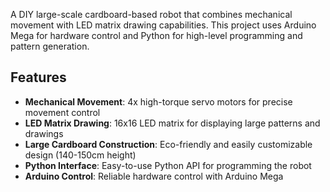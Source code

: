 A DIY large-scale cardboard-based robot that combines mechanical movement with LED matrix drawing capabilities. This project uses Arduino Mega for hardware control and Python for high-level programming and pattern generation.

## Features

- **Mechanical Movement**: 4x high-torque servo motors for precise movement control
- **LED Matrix Drawing**: 16x16 LED matrix for displaying large patterns and drawings
- **Large Cardboard Construction**: Eco-friendly and easily customizable design (140-150cm height)
- **Python Interface**: Easy-to-use Python API for programming the robot
- **Arduino Control**: Reliable hardware control with Arduino Mega
